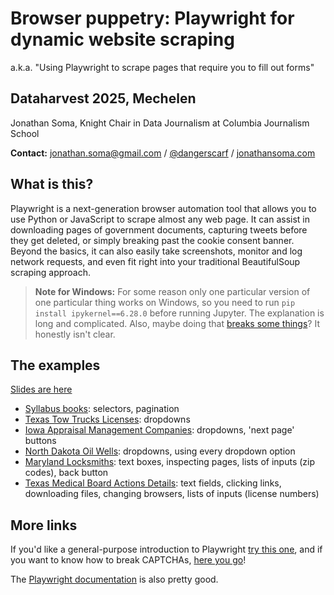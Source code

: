 # Browser puppetry: Playwright for dynamic website scraping

a.k.a. "Using Playwright to scrape pages that require you to fill out forms"

## Dataharvest 2025, Mechelen

Jonathan Soma, Knight Chair in Data Journalism at Columbia Journalism School

**Contact:** [jonathan.soma@gmail.com](mailto:jonathan.soma@gmail.com) / [@dangerscarf](https://twitter.com/dangerscarf) / [jonathansoma.com](https://jonathansoma.com/)

## What is this?

Playwright is a next-generation browser automation tool that allows you to use Python or JavaScript to scrape almost any web page. It can assist in downloading pages of government documents, capturing tweets before they get deleted, or simply breaking past the cookie consent banner. Beyond the basics, it can also easily take screenshots, monitor and log network requests, and even fit right into your traditional BeautifulSoup scraping approach.

> **Note for Windows:** For some reason only one particular version of one particular thing works on Windows, so you need to run `pip install ipykernel==6.28.0` before running Jupyter. The explanation is long and complicated. Also, maybe doing that [breaks some things](https://github.com/ipython/ipykernel/issues/1190)? It honestly isn't clear.

## The examples

[Slides are here](slides.pdf)

- [Syllabus books](00-OpenSyllabus.ipynb): selectors, pagination
- [Texas Tow Trucks Licenses](01-Texas%20Tow%20Trucks%20Licenses.ipynb): dropdowns
- [Iowa Appraisal Management Companies](02-Iowa%20Appraisal%20Management%20Companies.ipynb): dropdowns, 'next page' buttons
- [North Dakota Oil Wells](03-North%20Dakota%20Oil%20Wells.ipynb): dropdowns, using every dropdown option
- [Maryland Locksmiths](04-Maryland%20Locksmiths.ipynb): text boxes, inspecting pages, lists of inputs (zip codes), back button
- [Texas Medical Board Actions Details](05-Texas%20Medical%20Board%20Actions%20Details.ipynb): text fields, clicking links, downloading files, changing browsers, lists of inputs (license numbers)

## More links

If you'd like a general-purpose introduction to Playwright [try this one](https://jsoma.github.io/advanced-scraping-with-playwright/), and if you want to know how to break CAPTCHAs, [here you go](https://jonathansoma.com/everything/scraping/solving-captchas-in-playwright-with-nopecha/)!

The [Playwright documentation](https://playwright.dev/python/) is also pretty good.